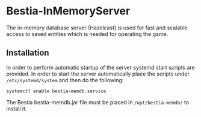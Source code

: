 # Bestia-InMemoryServer

The in-memory database server (Hazelcast) is used for fast and scalable access to saved entities which is needed for operating the game.

## Installation

In order to perform automatic startup of the server systemd start scripts are provided. In order to start the server automatically place the scripts under `/etc/systemd/system` and then do the following:

```
systemctl enable bestia-memdb.service
```

The Bestia  bestia-memdb.jar file must be placed in `/opt/bestia-memdb/` to install it.